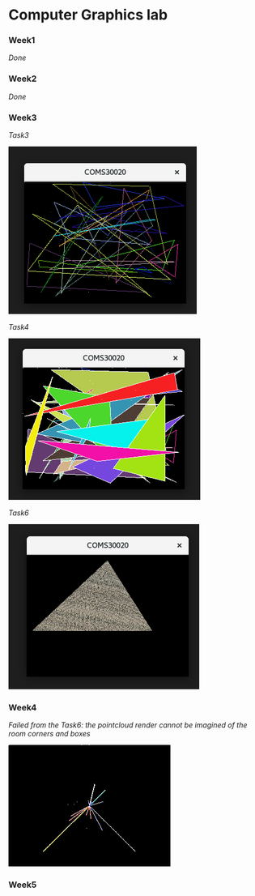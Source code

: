# Computer Graphics lab

### Week1 ###
*Done*

### Week2 ###
*Done*

### Week3 ###
*Task3*

![My Image](Images/Week3_Task3.png)

*Task4*

![My Image](Images/Week3_Task4.png)

*Task6*

![My Image](Images/Week3_Task6.png)

### Week4 ###
*Failed from the Task6: the pointcloud render cannot be imagined of the room corners and boxes*

![My Image](Images/Week4.jpg)

### Week5 ###
